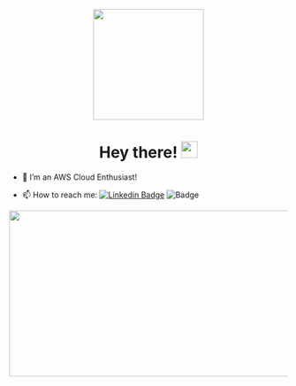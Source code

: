 <div id="header" align="center">
  <img src="https://media.giphy.com/media/26xBwdIuRJiAIqHwA/giphy.gif" width="200"/>
</div>

<h1 align="center">
  Hey there!
  <img src="https://media.giphy.com/media/hvRJCLFzcasrR4ia7z/giphy.gif" width="30px"/>
</h1>

- :telescope: I’m an AWS Cloud Enthusiast!

- :mailbox: How to reach me:
[![Linkedin Badge](https://img.shields.io/badge/-Sameer_Khule-blue?style=flat&logo=Linkedin&logoColor=white)](https://www.linkedin.com/in/sameerkhule/)
![Badge](https://img.shields.io/badge/-sameerkhule@gmail.com-red)

<div id="header" align="center">
  <img src="https://media.giphy.com/media/dWesBcTLavkZuG35MI/giphy.gif" width="600" height="300"/>
</div>
